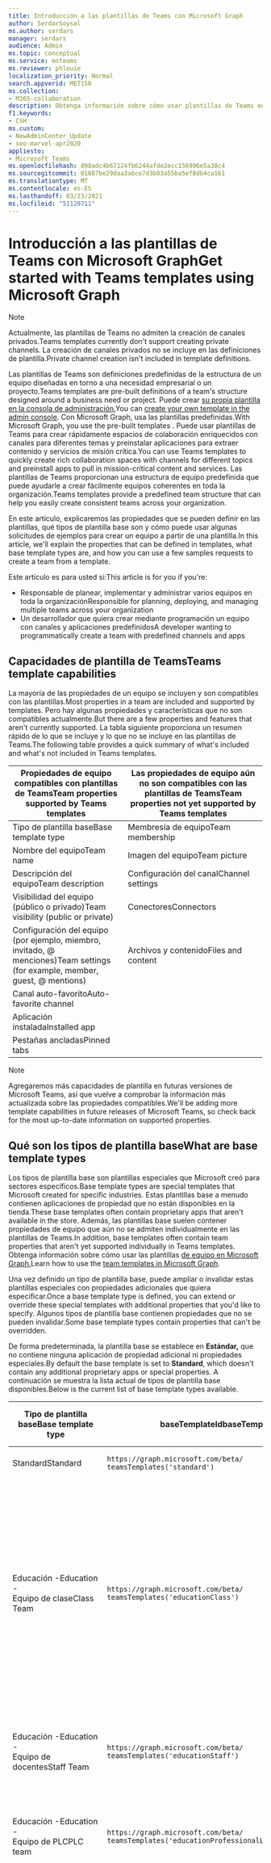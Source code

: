 ```yaml
---
title: Introducción a las plantillas de Teams con Microsoft Graph
author: SerdarSoysal
ms.author: serdars
manager: serdars
audience: Admin
ms.topic: conceptual
ms.service: msteams
ms.reviewer: phlouie
localization_priority: Normal
search.appverid: MET150
ms.collection:
- M365-collaboration
description: Obtenga información sobre cómo usar plantillas de Teams en Microsoft Graph para crear espacios de colaboración con canales para diferentes temas y preinstalar aplicaciones para proporcionar contenido y servicios.
f1.keywords:
- CSH
ms.custom:
- NewAdminCenter_Update
- seo-marvel-apr2020
appliesto:
- Microsoft Teams
ms.openlocfilehash: 898adc4b67124fb6244afde2ecc156996e5a38c4
ms.sourcegitcommit: 01087be29daa3abce7d3b03a55ba5ef8db4ca161
ms.translationtype: MT
ms.contentlocale: es-ES
ms.lasthandoff: 03/23/2021
ms.locfileid: "51120711"
---
```

# <a name="get-started-with-teams-templates-using-microsoft-graph"></a><span data-ttu-id="219dd-103">Introducción a las plantillas de Teams con Microsoft Graph</span><span class="sxs-lookup"><span data-stu-id="219dd-103">Get started with Teams templates using Microsoft Graph</span></span>

> [!NOTE]
> <span data-ttu-id="219dd-104">Actualmente, las plantillas de Teams no admiten la creación de canales privados.</span><span class="sxs-lookup"><span data-stu-id="219dd-104">Teams templates currently don't support creating private channels.</span></span> <span data-ttu-id="219dd-105">La creación de canales privados no se incluye en las definiciones de plantilla.</span><span class="sxs-lookup"><span data-stu-id="219dd-105">Private channel creation isn't included in template definitions.</span></span>

<span data-ttu-id="219dd-106">Las plantillas de Teams son definiciones predefinidas de la estructura de un equipo diseñadas en torno a una necesidad empresarial o un proyecto.</span><span class="sxs-lookup"><span data-stu-id="219dd-106">Teams templates are pre-built definitions of a team's structure designed around a business need or project.</span></span> <span data-ttu-id="219dd-107">Puede crear [su propia plantilla en la consola de administración.](get-started-with-teams-templates-in-the-admin-console.md)</span><span class="sxs-lookup"><span data-stu-id="219dd-107">You can [create your own template in the admin console](get-started-with-teams-templates-in-the-admin-console.md).</span></span> <span data-ttu-id="219dd-108">Con Microsoft Graph, usa las plantillas predefinidas.</span><span class="sxs-lookup"><span data-stu-id="219dd-108">With Microsoft Graph, you use the pre-built templates .</span></span> <span data-ttu-id="219dd-109">Puede usar plantillas de Teams para crear rápidamente espacios de colaboración enriquecidos con canales para diferentes temas y preinstalar aplicaciones para extraer contenido y servicios de misión crítica.</span><span class="sxs-lookup"><span data-stu-id="219dd-109">You can use Teams templates to quickly create rich collaboration spaces with channels for different topics and preinstall apps to pull in mission-critical content and services.</span></span> <span data-ttu-id="219dd-110">Las plantillas de Teams proporcionan una estructura de equipo predefinida que puede ayudarle a crear fácilmente equipos coherentes en toda la organización.</span><span class="sxs-lookup"><span data-stu-id="219dd-110">Teams templates provide a predefined team structure that can help you easily create consistent teams across your organization.</span></span>

<span data-ttu-id="219dd-111">En este artículo, explicaremos las propiedades que se pueden definir en las plantillas, qué tipos de plantilla base son y cómo puede usar algunas solicitudes de ejemplos para crear un equipo a partir de una plantilla.</span><span class="sxs-lookup"><span data-stu-id="219dd-111">In this article, we'll explain the properties that can be defined in templates, what base template types are, and how you can use a few samples requests to create a team from a template.</span></span>

<span data-ttu-id="219dd-112">Este artículo es para usted si:</span><span class="sxs-lookup"><span data-stu-id="219dd-112">This article is for you if you're:</span></span>

- <span data-ttu-id="219dd-113">Responsable de planear, implementar y administrar varios equipos en toda la organización</span><span class="sxs-lookup"><span data-stu-id="219dd-113">Responsible for planning, deploying, and managing multiple teams across your organization</span></span><br>
- <span data-ttu-id="219dd-114">Un desarrollador que quiera crear mediante programación un equipo con canales y aplicaciones predefinidos</span><span class="sxs-lookup"><span data-stu-id="219dd-114">A developer wanting to programmatically create a team with predefined channels and apps</span></span>

## <a name="teams-template-capabilities"></a><span data-ttu-id="219dd-115">Capacidades de plantilla de Teams</span><span class="sxs-lookup"><span data-stu-id="219dd-115">Teams template capabilities</span></span>

<span data-ttu-id="219dd-116">La mayoría de las propiedades de un equipo se incluyen y son compatibles con las plantillas.</span><span class="sxs-lookup"><span data-stu-id="219dd-116">Most properties in a team are included and supported by templates.</span></span> <span data-ttu-id="219dd-117">Pero hay algunas propiedades y características que no son compatibles actualmente.</span><span class="sxs-lookup"><span data-stu-id="219dd-117">But there are a few properties and features that aren't currently supported.</span></span> <span data-ttu-id="219dd-118">La tabla siguiente proporciona un resumen rápido de lo que se incluye y lo que no se incluye en las plantillas de Teams.</span><span class="sxs-lookup"><span data-stu-id="219dd-118">The following table provides a quick summary of what's included and what's not included in Teams templates.</span></span>

| <span data-ttu-id="219dd-119">**Propiedades de equipo compatibles con plantillas de Teams**</span><span class="sxs-lookup"><span data-stu-id="219dd-119">**Team properties supported by Teams templates**</span></span> | <span data-ttu-id="219dd-120">**Las propiedades de equipo aún no son compatibles con las plantillas de Teams**</span><span class="sxs-lookup"><span data-stu-id="219dd-120">**Team properties not yet supported by Teams templates**</span></span> |
| ------------------------------------------------ | -------------------------------------------------------- |
| <span data-ttu-id="219dd-121">Tipo de plantilla base</span><span class="sxs-lookup"><span data-stu-id="219dd-121">Base template type</span></span> | <span data-ttu-id="219dd-122">Membresía de equipo</span><span class="sxs-lookup"><span data-stu-id="219dd-122">Team membership</span></span> |
| <span data-ttu-id="219dd-123">Nombre del equipo</span><span class="sxs-lookup"><span data-stu-id="219dd-123">Team name</span></span> | <span data-ttu-id="219dd-124">Imagen del equipo</span><span class="sxs-lookup"><span data-stu-id="219dd-124">Team picture</span></span> |
| <span data-ttu-id="219dd-125">Descripción del equipo</span><span class="sxs-lookup"><span data-stu-id="219dd-125">Team description</span></span> | <span data-ttu-id="219dd-126">Configuración del canal</span><span class="sxs-lookup"><span data-stu-id="219dd-126">Channel settings</span></span> |
| <span data-ttu-id="219dd-127">Visibilidad del equipo (público o privado)</span><span class="sxs-lookup"><span data-stu-id="219dd-127">Team visibility (public or private)</span></span> | <span data-ttu-id="219dd-128">Conectores</span><span class="sxs-lookup"><span data-stu-id="219dd-128">Connectors</span></span> |
| <span data-ttu-id="219dd-129">Configuración del equipo (por ejemplo, miembro, invitado, @ menciones)</span><span class="sxs-lookup"><span data-stu-id="219dd-129">Team settings (for example, member, guest, @ mentions)</span></span> | <span data-ttu-id="219dd-130">Archivos y contenido</span><span class="sxs-lookup"><span data-stu-id="219dd-130">Files and content</span></span> |
| <span data-ttu-id="219dd-131">Canal auto-favorito</span><span class="sxs-lookup"><span data-stu-id="219dd-131">Auto-favorite channel</span></span> | |
| <span data-ttu-id="219dd-132">Aplicación instalada</span><span class="sxs-lookup"><span data-stu-id="219dd-132">Installed app</span></span> | |
| <span data-ttu-id="219dd-133">Pestañas ancladas</span><span class="sxs-lookup"><span data-stu-id="219dd-133">Pinned tabs</span></span> | |

> [!NOTE]
> <span data-ttu-id="219dd-134">Agregaremos más capacidades de plantilla en futuras versiones de Microsoft Teams, así que vuelve a comprobar la información más actualizada sobre las propiedades compatibles.</span><span class="sxs-lookup"><span data-stu-id="219dd-134">We'll be adding more template capabilities in future releases of Microsoft Teams, so check back for the most up-to-date information on supported properties.</span></span>

## <a name="what-are-base-template-types"></a><span data-ttu-id="219dd-135">Qué son los tipos de plantilla base</span><span class="sxs-lookup"><span data-stu-id="219dd-135">What are base template types</span></span>

<span data-ttu-id="219dd-136">Los tipos de plantilla base son plantillas especiales que Microsoft creó para sectores específicos.</span><span class="sxs-lookup"><span data-stu-id="219dd-136">Base template types are special templates that Microsoft created for specific industries.</span></span> <span data-ttu-id="219dd-137">Estas plantillas base a menudo contienen aplicaciones de propiedad que no están disponibles en la tienda.</span><span class="sxs-lookup"><span data-stu-id="219dd-137">These base templates often contain proprietary apps that aren't available in the store.</span></span> <span data-ttu-id="219dd-138">Además, las plantillas base suelen contener propiedades de equipo que aún no se admiten individualmente en las plantillas de Teams.</span><span class="sxs-lookup"><span data-stu-id="219dd-138">In addition, base templates often contain team properties that aren't yet supported individually in Teams templates.</span></span> <span data-ttu-id="219dd-139">Obtenga información sobre cómo usar las plantillas [de equipo en Microsoft Graph.](get-started-with-teams-templates.md)</span><span class="sxs-lookup"><span data-stu-id="219dd-139">Learn how to use the [team templates in Microsoft Graph](get-started-with-teams-templates.md).</span></span>

<span data-ttu-id="219dd-140">Una vez definido un tipo de plantilla base, puede ampliar o invalidar estas plantillas especiales con propiedades adicionales que quiera especificar.</span><span class="sxs-lookup"><span data-stu-id="219dd-140">Once a base template type is defined, you can extend or override these special templates with additional properties that you'd like to specify.</span></span> <span data-ttu-id="219dd-141">Algunos tipos de plantilla base contienen propiedades que no se pueden invalidar.</span><span class="sxs-lookup"><span data-stu-id="219dd-141">Some base template types contain properties that can't be overridden.</span></span>

<span data-ttu-id="219dd-142">De forma predeterminada, la plantilla base se establece en **Estándar,** que no contiene ninguna aplicación de propiedad adicional ni propiedades especiales.</span><span class="sxs-lookup"><span data-stu-id="219dd-142">By default the base template is set to **Standard**, which doesn't contain any additional proprietary apps or special properties.</span></span> <span data-ttu-id="219dd-143">A continuación se muestra la lista actual de tipos de plantilla base disponibles.</span><span class="sxs-lookup"><span data-stu-id="219dd-143">Below is the current list of base template types available.</span></span>

| <span data-ttu-id="219dd-144">Tipo de plantilla base</span><span class="sxs-lookup"><span data-stu-id="219dd-144">Base template type</span></span> | <span data-ttu-id="219dd-145">baseTemplateId</span><span class="sxs-lookup"><span data-stu-id="219dd-145">baseTemplateId</span></span> | <span data-ttu-id="219dd-146">Propiedades que vienen con esta plantilla base</span><span class="sxs-lookup"><span data-stu-id="219dd-146">Properties that come with this base template</span></span> |
| ------------------ | -------------- | ----------------------------------------------------- |
| <span data-ttu-id="219dd-147">Standard</span><span class="sxs-lookup"><span data-stu-id="219dd-147">Standard</span></span> | `https://graph.microsoft.com/beta/`<br>`teamsTemplates('standard')` | <span data-ttu-id="219dd-148">No hay aplicaciones ni propiedades adicionales</span><span class="sxs-lookup"><span data-stu-id="219dd-148">No additional apps and properties</span></span> |
| <span data-ttu-id="219dd-149">Educación -</span><span class="sxs-lookup"><span data-stu-id="219dd-149">Education -</span></span><br><span data-ttu-id="219dd-150">Equipo de clase</span><span class="sxs-lookup"><span data-stu-id="219dd-150">Class Team</span></span> | `https://graph.microsoft.com/beta/`<br>`teamsTemplates('educationClass')` | <span data-ttu-id="219dd-151">Aplicaciones:</span><span class="sxs-lookup"><span data-stu-id="219dd-151">Apps:</span></span><ul><li><span data-ttu-id="219dd-152">Bloc de notas de clase de OneNote (anclado a la **pestaña General)**</span><span class="sxs-lookup"><span data-stu-id="219dd-152">OneNote Class Notebook (pinned to the **General** tab)</span></span> </li><li><span data-ttu-id="219dd-153">Aplicación Tareas (anclada a la **pestaña General)**</span><span class="sxs-lookup"><span data-stu-id="219dd-153">Assignments app (pinned to the **General** tab)</span></span></li></ul> <span data-ttu-id="219dd-154">Propiedades del equipo:</span><span class="sxs-lookup"><span data-stu-id="219dd-154">Team properties:</span></span><ul><li><span data-ttu-id="219dd-155">Visibilidad del equipo establecida en **HiddenMembership** (no se puede invalidar)</span><span class="sxs-lookup"><span data-stu-id="219dd-155">Team visibility set to **HiddenMembership** (cannot be overridden)</span></span></li></ul> |
| <span data-ttu-id="219dd-156">Educación -</span><span class="sxs-lookup"><span data-stu-id="219dd-156">Education -</span></span><br><span data-ttu-id="219dd-157">Equipo de docentes</span><span class="sxs-lookup"><span data-stu-id="219dd-157">Staff Team</span></span> | `https://graph.microsoft.com/beta/`<br>`teamsTemplates('educationStaff')` | <span data-ttu-id="219dd-158">Aplicaciones:</span><span class="sxs-lookup"><span data-stu-id="219dd-158">Apps:</span></span><ul><li><span data-ttu-id="219dd-159">Bloc de notas para docentes de OneNote (anclado a la **pestaña General)**</span><span class="sxs-lookup"><span data-stu-id="219dd-159">OneNote Staff Notebook (pinned to the **General** tab)</span></span></li></ul> |
|<span data-ttu-id="219dd-160">Educación -</span><span class="sxs-lookup"><span data-stu-id="219dd-160">Education -</span></span><br><span data-ttu-id="219dd-161">Equipo de PLC</span><span class="sxs-lookup"><span data-stu-id="219dd-161">PLC team</span></span> |`https://graph.microsoft.com/beta/`<br>`teamsTemplates('educationProfessionalLearningCommunity')` | <span data-ttu-id="219dd-162">Aplicaciones:</span><span class="sxs-lookup"><span data-stu-id="219dd-162">Apps:</span></span><ul><li><span data-ttu-id="219dd-163">Bloc de notas plc de OneNote (anclado a la **pestaña General)**</span><span class="sxs-lookup"><span data-stu-id="219dd-163">OneNote PLC Notebook (pinned to the **General** tab)</span></span></ul></li>|
| <span data-ttu-id="219dd-164">Comercio minorista:</span><span class="sxs-lookup"><span data-stu-id="219dd-164">Retail -</span></span><br><span data-ttu-id="219dd-165">Tienda</span><span class="sxs-lookup"><span data-stu-id="219dd-165">Store</span></span> | `https://graph.microsoft.com/beta/`<br>`teamsTemplates('retailStore')` | <span data-ttu-id="219dd-166">Canales:</span><span class="sxs-lookup"><span data-stu-id="219dd-166">Channels:</span></span><ul><li><span data-ttu-id="219dd-167">Cambio de turno</span><span class="sxs-lookup"><span data-stu-id="219dd-167">Shift handoff</span></span></li><li><span data-ttu-id="219dd-168">Aprendizaje</span><span class="sxs-lookup"><span data-stu-id="219dd-168">Learning</span></span></li></ul><span data-ttu-id="219dd-169">Propiedades del equipo</span><span class="sxs-lookup"><span data-stu-id="219dd-169">Team properties</span></span><ul><li><span data-ttu-id="219dd-170">Visibilidad de equipo establecida en Público</span><span class="sxs-lookup"><span data-stu-id="219dd-170">Team visibility set to Public</span></span></li></ul><span data-ttu-id="219dd-171">Permisos de miembro</span><span class="sxs-lookup"><span data-stu-id="219dd-171">Member permissions</span></span><ul><li><span data-ttu-id="219dd-172">Impedir que los miembros creen, actualicen o quiten canales</span><span class="sxs-lookup"><span data-stu-id="219dd-172">Prevent members from creating, updating, or removing channels</span></span></li><li><span data-ttu-id="219dd-173">Impedir que los miembros agreguen o quiten aplicaciones</span><span class="sxs-lookup"><span data-stu-id="219dd-173">Prevent members from adding or removing apps</span></span></li><li><span data-ttu-id="219dd-174">Impedir que los miembros creen, actualicen o quiten conectores</span><span class="sxs-lookup"><span data-stu-id="219dd-174">Prevent members from creating, updating, or removing connectors</span></span></li></ul> |
| <span data-ttu-id="219dd-175">Comercio minorista:</span><span class="sxs-lookup"><span data-stu-id="219dd-175">Retail -</span></span><br><span data-ttu-id="219dd-176">Colaboración del administrador</span><span class="sxs-lookup"><span data-stu-id="219dd-176">Manager collaboration</span></span> | `https://graph.microsoft.com/beta/`<br>`teamsTemplates('retailManagerCollaboration')` | <span data-ttu-id="219dd-177">Canales:</span><span class="sxs-lookup"><span data-stu-id="219dd-177">Channels:</span></span><ul><li><span data-ttu-id="219dd-178">Aprendizaje</span><span class="sxs-lookup"><span data-stu-id="219dd-178">Learning</span></span></li><li><span data-ttu-id="219dd-179">Operaciones</span><span class="sxs-lookup"><span data-stu-id="219dd-179">Operations</span></span></li></ul><span data-ttu-id="219dd-180">Propiedades del equipo:</span><span class="sxs-lookup"><span data-stu-id="219dd-180">Team properties:</span></span><ul><li><span data-ttu-id="219dd-181">Visibilidad de equipo establecida en Privado</span><span class="sxs-lookup"><span data-stu-id="219dd-181">Team visibility set to Private</span></span></li></ul><span data-ttu-id="219dd-182">Permisos de miembro:</span><span class="sxs-lookup"><span data-stu-id="219dd-182">Member permissions:</span></span><ul><li><span data-ttu-id="219dd-183">Impedir que los miembros creen, actualicen o quiten canales</span><span class="sxs-lookup"><span data-stu-id="219dd-183">Prevent members from creating, updating, or removing channels</span></span></li><li><span data-ttu-id="219dd-184">Impedir que los miembros agreguen o quiten aplicaciones</span><span class="sxs-lookup"><span data-stu-id="219dd-184">Prevent members from adding or removing apps</span></span></li><li><span data-ttu-id="219dd-185">Impedir que los miembros creen, actualicen o quiten conectores</span><span class="sxs-lookup"><span data-stu-id="219dd-185">Prevent members from creating, updating, or removing connectors</span></span></li></ul>|
| <span data-ttu-id="219dd-186">Sanidad -</span><span class="sxs-lookup"><span data-stu-id="219dd-186">Healthcare -</span></span><br><span data-ttu-id="219dd-187">Sala</span><span class="sxs-lookup"><span data-stu-id="219dd-187">Ward</span></span> |`https://graph.microsoft.com/beta/`<br>`teamsTemplates('healthcareWard')` |<span data-ttu-id="219dd-188">Canales:</span><span class="sxs-lookup"><span data-stu-id="219dd-188">Channels:</span></span> <ul><li><span data-ttu-id="219dd-189">Anuncios\*</span><span class="sxs-lookup"><span data-stu-id="219dd-189">Announcements\*</span></span></li><li><span data-ttu-id="219dd-190">Reuniones\*</span><span class="sxs-lookup"><span data-stu-id="219dd-190">Huddles\*</span></span></li><li><span data-ttu-id="219dd-191">Rondas</span><span class="sxs-lookup"><span data-stu-id="219dd-191">Rounds</span></span></li><li><span data-ttu-id="219dd-192">Personal\*</span><span class="sxs-lookup"><span data-stu-id="219dd-192">Staffing\*</span></span></li><li><span data-ttu-id="219dd-193">Aprendizaje\*</span><span class="sxs-lookup"><span data-stu-id="219dd-193">Training\*</span></span></li></ul><span data-ttu-id="219dd-194">\*Canales marcados como favoritos automáticamente</span><span class="sxs-lookup"><span data-stu-id="219dd-194">\*Auto-favorited channels</span></span> |
|<span data-ttu-id="219dd-195">Sanidad -</span><span class="sxs-lookup"><span data-stu-id="219dd-195">Healthcare -</span></span><br><span data-ttu-id="219dd-196">Hospital</span><span class="sxs-lookup"><span data-stu-id="219dd-196">Hospital</span></span> | `https://graph.microsoft.com/beta/`<br>`teamsTemplates('healthcareHospital')` |<span data-ttu-id="219dd-197">Canales:</span><span class="sxs-lookup"><span data-stu-id="219dd-197">Channels:</span></span><ul><li><span data-ttu-id="219dd-198">Anuncios\*</span><span class="sxs-lookup"><span data-stu-id="219dd-198">Announcements\*</span></span></li><li><span data-ttu-id="219dd-199">Cumplimiento\*</span><span class="sxs-lookup"><span data-stu-id="219dd-199">Compliance\*</span></span></li><li><span data-ttu-id="219dd-200">Custodia</span><span class="sxs-lookup"><span data-stu-id="219dd-200">Custodial</span></span></li><li><span data-ttu-id="219dd-201">Recursos humanos</span><span class="sxs-lookup"><span data-stu-id="219dd-201">Human Resources</span></span></li></li><li><span data-ttu-id="219dd-202">Farmacia</span><span class="sxs-lookup"><span data-stu-id="219dd-202">Pharmacy</span></span></li></ul><span data-ttu-id="219dd-203">\*Canal auto-favorito</span><span class="sxs-lookup"><span data-stu-id="219dd-203">\*Auto-favorited channel</span></span>|
|||


<span data-ttu-id="219dd-204">Use las siguientes plantillas para crear equipos tanto en el cliente de Teams como en Microsoft Graph.</span><span class="sxs-lookup"><span data-stu-id="219dd-204">Use the following templates to create teams in both the Teams client as well as Microsoft Graph.</span></span>


| <span data-ttu-id="219dd-205">Tipo de plantilla base</span><span class="sxs-lookup"><span data-stu-id="219dd-205">Base template type</span></span> | <span data-ttu-id="219dd-206">baseTemplateId</span><span class="sxs-lookup"><span data-stu-id="219dd-206">baseTemplateId</span></span> | <span data-ttu-id="219dd-207">Propiedades que vienen con esta plantilla base</span><span class="sxs-lookup"><span data-stu-id="219dd-207">Properties that come with this base template</span></span> |
| ------------------ | -------------- | ----------------------------------------------------- |
| <span data-ttu-id="219dd-208">Adoptar Office 365</span><span class="sxs-lookup"><span data-stu-id="219dd-208">Adopt Office 365</span></span> |`com.microsoft.teams.template.`<br>`AdoptOffice365`|  <span data-ttu-id="219dd-209">Canales:</span><span class="sxs-lookup"><span data-stu-id="219dd-209">Channels:</span></span> <ul><li><span data-ttu-id="219dd-210">General</span><span class="sxs-lookup"><span data-stu-id="219dd-210">General</span></span></li> <li><span data-ttu-id="219dd-211">Anuncios</span><span class="sxs-lookup"><span data-stu-id="219dd-211">Announcements</span></span></li> <li><span data-ttu-id="219dd-212">Esquina Campeones</span><span class="sxs-lookup"><span data-stu-id="219dd-212">Champions corner</span></span></li> <li><span data-ttu-id="219dd-213">Formularios de equipo</span><span class="sxs-lookup"><span data-stu-id="219dd-213">Team forms</span></span></li></ul> <span data-ttu-id="219dd-214">Aplicaciones:</span><span class="sxs-lookup"><span data-stu-id="219dd-214">Apps:</span></span> <ul><li><span data-ttu-id="219dd-215">Wiki</span><span class="sxs-lookup"><span data-stu-id="219dd-215">Wiki</span></span></li>  <li><span data-ttu-id="219dd-216">Calendario</span><span class="sxs-lookup"><span data-stu-id="219dd-216">Calendar</span></span></li> |
| <span data-ttu-id="219dd-217">Administrar un proyecto</span><span class="sxs-lookup"><span data-stu-id="219dd-217">Manage a project</span></span> |`com.microsoft.teams.template.`<br>`ManageAProject`| <span data-ttu-id="219dd-218">Canales:</span><span class="sxs-lookup"><span data-stu-id="219dd-218">Channels:</span></span> <ul><li><span data-ttu-id="219dd-219">General</span><span class="sxs-lookup"><span data-stu-id="219dd-219">General</span></span></li> <li><span data-ttu-id="219dd-220">Anuncios</span><span class="sxs-lookup"><span data-stu-id="219dd-220">Announcements</span></span></li> <li><span data-ttu-id="219dd-221">Recursos</span><span class="sxs-lookup"><span data-stu-id="219dd-221">Resources</span></span></li> <li><span data-ttu-id="219dd-222">Planeación</span><span class="sxs-lookup"><span data-stu-id="219dd-222">Planning</span></span></li></ul> <span data-ttu-id="219dd-223">Aplicaciones:</span><span class="sxs-lookup"><span data-stu-id="219dd-223">Apps:</span></span><ul><li><span data-ttu-id="219dd-224">Wiki</span><span class="sxs-lookup"><span data-stu-id="219dd-224">Wiki</span></span></li><li><span data-ttu-id="219dd-225">OneNote</span><span class="sxs-lookup"><span data-stu-id="219dd-225">OneNote</span></span></li></ul> |
| <span data-ttu-id="219dd-226">Administrar un evento</span><span class="sxs-lookup"><span data-stu-id="219dd-226">Manage an event</span></span>|`com.microsoft.teams.template.`<br>`ManageAnEvent` | <span data-ttu-id="219dd-227">Canales:</span><span class="sxs-lookup"><span data-stu-id="219dd-227">Channels:</span></span> <ul><li><span data-ttu-id="219dd-228">General</span><span class="sxs-lookup"><span data-stu-id="219dd-228">General</span></span></li> <li><span data-ttu-id="219dd-229">Anuncios</span><span class="sxs-lookup"><span data-stu-id="219dd-229">Announcements</span></span></li> <li><span data-ttu-id="219dd-230">Budget</span><span class="sxs-lookup"><span data-stu-id="219dd-230">Budget</span></span></li> <li><span data-ttu-id="219dd-231">Contenido</span><span class="sxs-lookup"><span data-stu-id="219dd-231">Content</span></span></li><li><span data-ttu-id="219dd-232">Logística</span><span class="sxs-lookup"><span data-stu-id="219dd-232">Logistics</span></span></li> <li><span data-ttu-id="219dd-233">Planeación</span><span class="sxs-lookup"><span data-stu-id="219dd-233">Planning</span></span></li> <li> <span data-ttu-id="219dd-234">Marketing y relaciones públicas</span><span class="sxs-lookup"><span data-stu-id="219dd-234">Marketing and PR</span></span></li></ul> <span data-ttu-id="219dd-235">Aplicaciones:</span><span class="sxs-lookup"><span data-stu-id="219dd-235">Apps:</span></span><ul><li><span data-ttu-id="219dd-236">Wiki</span><span class="sxs-lookup"><span data-stu-id="219dd-236">Wiki</span></span></li><li><span data-ttu-id="219dd-237">Sitio web</span><span class="sxs-lookup"><span data-stu-id="219dd-237">Website</span></span></li> <li><span data-ttu-id="219dd-238">YouTube</span><span class="sxs-lookup"><span data-stu-id="219dd-238">YouTube</span></span></li> <li><span data-ttu-id="219dd-239">Planner</span><span class="sxs-lookup"><span data-stu-id="219dd-239">Planner</span></span></li> <li><span data-ttu-id="219dd-240">OneNote</span><span class="sxs-lookup"><span data-stu-id="219dd-240">OneNote</span></span></li></ul> |
|<span data-ttu-id="219dd-241">Incorporar empleados</span><span class="sxs-lookup"><span data-stu-id="219dd-241">Onboard employees</span></span>|`com.microsoft.teams.template.`<br>`OnboardEmployees` | <span data-ttu-id="219dd-242">Canales:</span><span class="sxs-lookup"><span data-stu-id="219dd-242">Channels:</span></span> <ul><li><span data-ttu-id="219dd-243">General</span><span class="sxs-lookup"><span data-stu-id="219dd-243">General</span></span></li> <li><span data-ttu-id="219dd-244">Anuncios</span><span class="sxs-lookup"><span data-stu-id="219dd-244">Announcements</span></span></li> <li><span data-ttu-id="219dd-245">Chat de empleados</span><span class="sxs-lookup"><span data-stu-id="219dd-245">Employee chat</span></span></li> <li><span data-ttu-id="219dd-246">Aprendizaje</span><span class="sxs-lookup"><span data-stu-id="219dd-246">Training</span></span></li></ul><span data-ttu-id="219dd-247">Aplicaciones:</span><span class="sxs-lookup"><span data-stu-id="219dd-247">Apps:</span></span><ul><li><span data-ttu-id="219dd-248">Wiki</span><span class="sxs-lookup"><span data-stu-id="219dd-248">Wiki</span></span></li><li><span data-ttu-id="219dd-249">Comunidades</span><span class="sxs-lookup"><span data-stu-id="219dd-249">Communities</span></span></li></ul>|
|<span data-ttu-id="219dd-250">Organizar el servicio de ayuda</span><span class="sxs-lookup"><span data-stu-id="219dd-250">Organize help desk</span></span>| `com.microsoft.teams.template.`<br>`OrganizeHelpDesk`|<span data-ttu-id="219dd-251">Canales:</span><span class="sxs-lookup"><span data-stu-id="219dd-251">Channels:</span></span><ul><li><span data-ttu-id="219dd-252">General</span><span class="sxs-lookup"><span data-stu-id="219dd-252">General</span></span></li><li><span data-ttu-id="219dd-253">Anuncios</span><span class="sxs-lookup"><span data-stu-id="219dd-253">Announcements</span></span></li><li><span data-ttu-id="219dd-254">Preguntas más frecuentes</span><span class="sxs-lookup"><span data-stu-id="219dd-254">FAQ</span></span></li></ul><span data-ttu-id="219dd-255">Aplicaciones:</span><span class="sxs-lookup"><span data-stu-id="219dd-255">Apps:</span></span><ul><li><span data-ttu-id="219dd-256">Wiki</span><span class="sxs-lookup"><span data-stu-id="219dd-256">Wiki</span></span></li><li><span data-ttu-id="219dd-257">OneNote</span><span class="sxs-lookup"><span data-stu-id="219dd-257">OneNote</span></span></li></ul> |
| <span data-ttu-id="219dd-258">Colaborar en la atención al paciente</span><span class="sxs-lookup"><span data-stu-id="219dd-258">Collaborate on patient care</span></span>| `healthcareWard `| <span data-ttu-id="219dd-259">Canales:</span><span class="sxs-lookup"><span data-stu-id="219dd-259">Channels:</span></span><ul><li><span data-ttu-id="219dd-260">General</span><span class="sxs-lookup"><span data-stu-id="219dd-260">General</span></span></li><li><span data-ttu-id="219dd-261">Anuncios</span><span class="sxs-lookup"><span data-stu-id="219dd-261">Announcements</span></span></li><li><span data-ttu-id="219dd-262">Reuniones</span><span class="sxs-lookup"><span data-stu-id="219dd-262">Huddles</span></span></li><li><span data-ttu-id="219dd-263">Rondas</span><span class="sxs-lookup"><span data-stu-id="219dd-263">Rounds</span></span></li><li><span data-ttu-id="219dd-264">Personal</span><span class="sxs-lookup"><span data-stu-id="219dd-264">Staffing</span></span></li><li><span data-ttu-id="219dd-265">Aprendizaje</span><span class="sxs-lookup"><span data-stu-id="219dd-265">Training</span></span></li></ul> <span data-ttu-id="219dd-266">Aplicaciones:</span><span class="sxs-lookup"><span data-stu-id="219dd-266">Apps:</span></span> <ul><li><span data-ttu-id="219dd-267">Wiki</span><span class="sxs-lookup"><span data-stu-id="219dd-267">Wiki</span></span></li>|
| <span data-ttu-id="219dd-268">Colaborar en eventos o crisis globales</span><span class="sxs-lookup"><span data-stu-id="219dd-268">Collaborate on global crisis or event</span></span> |`com.microsoft.teams.template.`<br>`CollaborateOnAGlobalCrisisOrEvent`| <span data-ttu-id="219dd-269">Canales:</span><span class="sxs-lookup"><span data-stu-id="219dd-269">Channels:</span></span> <ul><li><span data-ttu-id="219dd-270">General</span><span class="sxs-lookup"><span data-stu-id="219dd-270">General</span></span><li><span data-ttu-id="219dd-271">Anuncios</span><span class="sxs-lookup"><span data-stu-id="219dd-271">Announcements</span></span></li><li><span data-ttu-id="219dd-272">Noticias del mundo</span><span class="sxs-lookup"><span data-stu-id="219dd-272">World news</span></span></li><li><span data-ttu-id="219dd-273">Continuidad empresarial</span><span class="sxs-lookup"><span data-stu-id="219dd-273">Business continuity</span></span></li><li><span data-ttu-id="219dd-274">Trabajo remoto</span><span class="sxs-lookup"><span data-stu-id="219dd-274">Remote working</span></span></li><li><span data-ttu-id="219dd-275">Comunicación interna</span><span class="sxs-lookup"><span data-stu-id="219dd-275">Internal comms</span></span></li><li><span data-ttu-id="219dd-276">Comms externos</span><span class="sxs-lookup"><span data-stu-id="219dd-276">External comms</span></span></li><li><span data-ttu-id="219dd-277">Quejas de clientes</span><span class="sxs-lookup"><span data-stu-id="219dd-277">Customer complaints</span></span></li><li><span data-ttu-id="219dd-278">Kudos</span><span class="sxs-lookup"><span data-stu-id="219dd-278">Kudos</span></span></li><li><span data-ttu-id="219dd-279">Actualización ejecutiva</span><span class="sxs-lookup"><span data-stu-id="219dd-279">Executive update</span></span></li></ul><span data-ttu-id="219dd-280">Aplicaciones:</span><span class="sxs-lookup"><span data-stu-id="219dd-280">Apps:</span></span> <ul><li><span data-ttu-id="219dd-281">Elogiar</span><span class="sxs-lookup"><span data-stu-id="219dd-281">Praise</span></span></li><li><span data-ttu-id="219dd-282">Wiki</span><span class="sxs-lookup"><span data-stu-id="219dd-282">Wiki</span></span></li><li><span data-ttu-id="219dd-283">Sitio web</span><span class="sxs-lookup"><span data-stu-id="219dd-283">Website</span></span></li></ul>|
|<span data-ttu-id="219dd-284">Colaborar en una sucursal bancaria</span><span class="sxs-lookup"><span data-stu-id="219dd-284">Collaborate within a bank branch</span></span>| `com.microsoft.teams.template.`<br>`CollaborateWithinABankBranch `|<span data-ttu-id="219dd-285">Canales:</span><span class="sxs-lookup"><span data-stu-id="219dd-285">Channels:</span></span> <ul><li><span data-ttu-id="219dd-286">General</span><span class="sxs-lookup"><span data-stu-id="219dd-286">General</span></span><li><span data-ttu-id="219dd-287">Anuncios</span><span class="sxs-lookup"><span data-stu-id="219dd-287">Announcements</span></span></li><li><span data-ttu-id="219dd-288">Reuniones</span><span class="sxs-lookup"><span data-stu-id="219dd-288">Huddles</span></span></li><li><span data-ttu-id="219dd-289">Reuniones de clientes</span><span class="sxs-lookup"><span data-stu-id="219dd-289">Customer meetings</span></span></li><li><span data-ttu-id="219dd-290">Coaching</span><span class="sxs-lookup"><span data-stu-id="219dd-290">Coaching</span></span></li><li><span data-ttu-id="219dd-291">Desarrollo de aptitudes</span><span class="sxs-lookup"><span data-stu-id="219dd-291">Skills development</span></span></li><li><span data-ttu-id="219dd-292">Procesamiento de préstamo</span><span class="sxs-lookup"><span data-stu-id="219dd-292">Loan processing</span></span></li><li><span data-ttu-id="219dd-293">Quejas de clientes</span><span class="sxs-lookup"><span data-stu-id="219dd-293">Customer complaints</span></span></li><li><span data-ttu-id="219dd-294">Kudos</span><span class="sxs-lookup"><span data-stu-id="219dd-294">Kudos</span></span></li><li><span data-ttu-id="219dd-295">Cosas divertidas</span><span class="sxs-lookup"><span data-stu-id="219dd-295">Fun stuff</span></span></li><li><span data-ttu-id="219dd-296">Cumplimiento</span><span class="sxs-lookup"><span data-stu-id="219dd-296">Compliance</span></span></li></ul>|
|<span data-ttu-id="219dd-297">Coordinar la respuesta a incidentes</span><span class="sxs-lookup"><span data-stu-id="219dd-297">Coordinate incident response</span></span>| `com.microsoft.teams.template.`<br>`CoordinateIncidentResponse`|<span data-ttu-id="219dd-298">Canales:</span><span class="sxs-lookup"><span data-stu-id="219dd-298">Channels:</span></span> <ul><li><span data-ttu-id="219dd-299">General</span><span class="sxs-lookup"><span data-stu-id="219dd-299">General</span></span><li><span data-ttu-id="219dd-300">Anuncios</span><span class="sxs-lookup"><span data-stu-id="219dd-300">Announcements</span></span></li><li><span data-ttu-id="219dd-301">Logística</span><span class="sxs-lookup"><span data-stu-id="219dd-301">Logistics</span></span></li><li><span data-ttu-id="219dd-302">Planeación</span><span class="sxs-lookup"><span data-stu-id="219dd-302">Planning</span></span></li><li><span data-ttu-id="219dd-303">Recuperación</span><span class="sxs-lookup"><span data-stu-id="219dd-303">Recovery</span></span></li><li><span data-ttu-id="219dd-304">Urgente</span><span class="sxs-lookup"><span data-stu-id="219dd-304">Urgent</span></span></li></ul> <span data-ttu-id="219dd-305">Aplicaciones:</span><span class="sxs-lookup"><span data-stu-id="219dd-305">Apps:</span></span> <ul><li><span data-ttu-id="219dd-306">Wiki</span><span class="sxs-lookup"><span data-stu-id="219dd-306">Wiki</span></span></li><li><span data-ttu-id="219dd-307">Excel</span><span class="sxs-lookup"><span data-stu-id="219dd-307">Excel</span></span></li><li><span data-ttu-id="219dd-308">OneNote</span><span class="sxs-lookup"><span data-stu-id="219dd-308">OneNote</span></span></li><li><span data-ttu-id="219dd-309">SharePoint</span><span class="sxs-lookup"><span data-stu-id="219dd-309">SharePoint</span></span></li><li><span data-ttu-id="219dd-310">Planner</span><span class="sxs-lookup"><span data-stu-id="219dd-310">Planner</span></span></li></ul>|
|<span data-ttu-id="219dd-311">Hospital</span><span class="sxs-lookup"><span data-stu-id="219dd-311">Hospital</span></span>| <span data-ttu-id="219dd-312">`healthcareHospita`l</span><span class="sxs-lookup"><span data-stu-id="219dd-312">`healthcareHospita`l</span></span> |<span data-ttu-id="219dd-313">Canales:</span><span class="sxs-lookup"><span data-stu-id="219dd-313">Channels:</span></span> <ul><li><span data-ttu-id="219dd-314">General</span><span class="sxs-lookup"><span data-stu-id="219dd-314">General</span></span><li><span data-ttu-id="219dd-315">Anuncios</span><span class="sxs-lookup"><span data-stu-id="219dd-315">Announcements</span></span></li><li><span data-ttu-id="219dd-316">Cumplimiento</span><span class="sxs-lookup"><span data-stu-id="219dd-316">Compliance</span></span></li><li><span data-ttu-id="219dd-317">Custodia</span><span class="sxs-lookup"><span data-stu-id="219dd-317">Custodial</span></span></li><li><span data-ttu-id="219dd-318">Recursos humanos</span><span class="sxs-lookup"><span data-stu-id="219dd-318">Human resources</span></span></li><li><span data-ttu-id="219dd-319">Farmacia</span><span class="sxs-lookup"><span data-stu-id="219dd-319">Pharmacy</span></span></li></ul> <span data-ttu-id="219dd-320">Aplicaciones:</span><span class="sxs-lookup"><span data-stu-id="219dd-320">Apps:</span></span> <ul><li><span data-ttu-id="219dd-321">Wiki</span><span class="sxs-lookup"><span data-stu-id="219dd-321">Wiki</span></span></li></ul>|
|<span data-ttu-id="219dd-322">Organizar una tienda</span><span class="sxs-lookup"><span data-stu-id="219dd-322">Organize a store</span></span>| `retailStore` |<span data-ttu-id="219dd-323">Canales:</span><span class="sxs-lookup"><span data-stu-id="219dd-323">Channels:</span></span> <ul><li><span data-ttu-id="219dd-324">General</span><span class="sxs-lookup"><span data-stu-id="219dd-324">General</span></span><li><span data-ttu-id="219dd-325">Cambio de turno</span><span class="sxs-lookup"><span data-stu-id="219dd-325">Shift handoff</span></span></li><li><span data-ttu-id="219dd-326">Aprendizaje</span><span class="sxs-lookup"><span data-stu-id="219dd-326">Learning</span></span></li></ul> <span data-ttu-id="219dd-327">Aplicaciones:</span><span class="sxs-lookup"><span data-stu-id="219dd-327">Apps:</span></span> <ul><li><span data-ttu-id="219dd-328">Wiki</span><span class="sxs-lookup"><span data-stu-id="219dd-328">Wiki</span></span></li></ul>|
|<span data-ttu-id="219dd-329">Calidad y seguridad</span><span class="sxs-lookup"><span data-stu-id="219dd-329">Quality and safety</span></span> |`com.microsoft.teams.`<br>`template.QualitySafety`|<span data-ttu-id="219dd-330">Canales:</span><span class="sxs-lookup"><span data-stu-id="219dd-330">Channels:</span></span> <ul><li><span data-ttu-id="219dd-331">General</span><span class="sxs-lookup"><span data-stu-id="219dd-331">General</span></span><li><span data-ttu-id="219dd-332">Anuncios</span><span class="sxs-lookup"><span data-stu-id="219dd-332">Announcements</span></span></li><li><span data-ttu-id="219dd-333">Línea 1</span><span class="sxs-lookup"><span data-stu-id="219dd-333">Line 1</span></span></li><li><span data-ttu-id="219dd-334">Línea 2</span><span class="sxs-lookup"><span data-stu-id="219dd-334">Line 2</span></span></li><li><span data-ttu-id="219dd-335">Línea 3</span><span class="sxs-lookup"><span data-stu-id="219dd-335">Line 3</span></span></li><li><span data-ttu-id="219dd-336">Seguridad</span><span class="sxs-lookup"><span data-stu-id="219dd-336">Safety</span></span></li><li><span data-ttu-id="219dd-337">Aprendizaje</span><span class="sxs-lookup"><span data-stu-id="219dd-337">Training</span></span></li><li><span data-ttu-id="219dd-338">Mantenimiento</span><span class="sxs-lookup"><span data-stu-id="219dd-338">Maintenance</span></span></li><li><span data-ttu-id="219dd-339">Cosas divertidas</span><span class="sxs-lookup"><span data-stu-id="219dd-339">Fun stuff</span></span></li></ul> <span data-ttu-id="219dd-340">Aplicaciones:</span><span class="sxs-lookup"><span data-stu-id="219dd-340">Apps:</span></span> <ul><li><span data-ttu-id="219dd-341">Wiki</span><span class="sxs-lookup"><span data-stu-id="219dd-341">Wiki</span></span></li></ul>|
|<span data-ttu-id="219dd-342">Comercio al por menor: colaboración de administradores</span><span class="sxs-lookup"><span data-stu-id="219dd-342">Retail - manager collaboration</span></span>| `retailManagerCollaboration` |<span data-ttu-id="219dd-343">Canales:</span><span class="sxs-lookup"><span data-stu-id="219dd-343">Channels:</span></span> <ul><li><span data-ttu-id="219dd-344">General</span><span class="sxs-lookup"><span data-stu-id="219dd-344">General</span></span><li><span data-ttu-id="219dd-345">Operaciones</span><span class="sxs-lookup"><span data-stu-id="219dd-345">Operations</span></span></li><li><span data-ttu-id="219dd-346">Aprendizaje</span><span class="sxs-lookup"><span data-stu-id="219dd-346">Learning</span></span></li></ul> <span data-ttu-id="219dd-347">Aplicaciones:</span><span class="sxs-lookup"><span data-stu-id="219dd-347">Apps:</span></span> <ul><li><span data-ttu-id="219dd-348">Wiki</span><span class="sxs-lookup"><span data-stu-id="219dd-348">Wiki</span></span></li></ul>|
||||

<span data-ttu-id="219dd-349">Vea [Introducción a las plantillas de Teams en el Centro de administración](get-started-with-teams-templates-in-the-admin-console.md) para obtener más información.</span><span class="sxs-lookup"><span data-stu-id="219dd-349">See [Get started with Teams templates in the Admin center](get-started-with-teams-templates-in-the-admin-console.md) for more details.</span></span>

## <a name="related-topics"></a><span data-ttu-id="219dd-350">Temas relacionados</span><span class="sxs-lookup"><span data-stu-id="219dd-350">Related topics</span></span>

- [<span data-ttu-id="219dd-351">Introducción a las plantillas de Teams en la consola de administración</span><span class="sxs-lookup"><span data-stu-id="219dd-351">Get started with Teams templates in the admin console</span></span>](get-started-with-teams-templates-in-the-admin-console.md)
- <span data-ttu-id="219dd-352">[Crear equipo](/graph/api/team-post?view=graph-rest-beta) (en vista previa)</span><span class="sxs-lookup"><span data-stu-id="219dd-352">[Create team](/graph/api/team-post?view=graph-rest-beta) (in preview)</span></span>
- [<span data-ttu-id="219dd-353">Nuevo equipo</span><span class="sxs-lookup"><span data-stu-id="219dd-353">New-Team</span></span>](/powershell/module/teams/New-Team?view=teams-ps)
- [<span data-ttu-id="219dd-354">Formación de administradores para Microsoft Teams</span><span class="sxs-lookup"><span data-stu-id="219dd-354">Admin training for Microsoft Teams</span></span>](itadmin-readiness.md)